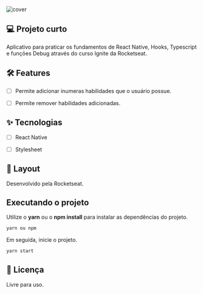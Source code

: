 ![cover](.github/cover.png?style=flat)


## 💻 Projeto curto

Aplicativo para praticar os fundamentos de React Native, Hooks, Typescript e funções Debug através do curso Ignite da Rocketseat.

## :hammer_and_wrench: Features


-   [ ] Permite adicionar inumeras habilidades que o usuário possue.
-   [ ] Permite remover habilidades adicionadas.


## ✨ Tecnologias

-   [ ] React Native
-   [ ] Stylesheet



## 🔖 Layout

Desenvolvido pela Rocketseat.

## Executando o projeto

Utilize o **yarn** ou o **npm install** para instalar as dependências do projeto.

 ```cl
 yarn ou npm
```


Em seguida, inicie o projeto.

```cl
yarn start
```


## 📄 Licença

Livre para uso.

<br />
